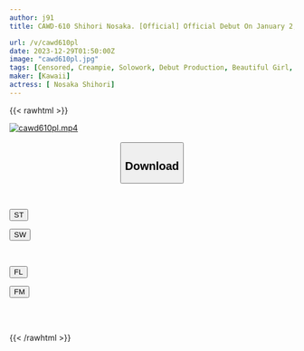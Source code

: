 ```yaml
---
author: j91
title: CAWD-610 Shihori Nosaka. [Official] Official Debut On January 2, 2024 The First Impulse In My Life, I'm Going To Cum.

url: /v/cawd610pl
date: 2023-12-29T01:50:00Z
image: "cawd610pl.jpg"
tags: [Censored, Creampie, Solowork, Debut Production, Beautiful Girl, Nasty, Hardcore	]
maker: [Kawaii]
actress: [ Nosaka Shihori]
---
```



{{< rawhtml >}}

<div class="video" data-videoid="MYZW4b7pq1fmKJb">
    <a href="javascript:;">
        <img src="/v/cawd610pl/cawd610pl.jpg" width="WIDTH" height="HEIGHT" alt="cawd610pl.mp4" loading="lazy">
    </a>
</div>

<script type="text/javascript" src="https://j91.asia/asset/on-demand-st.js"></script>

<br>
  <link rel="stylesheet" href="https://j91.asia/asset/bs5.css">
  
  <center>
  <button class="btn btn-primary" type="button" data-bs-toggle="collapse" data-bs-target=".multi-collapse" aria-expanded="false" aria-controls="multiCollapseExample1 multiCollapseExample2"><h2>Download</h2></button></center>
</p>
<div class="row">
  <div class="col">
    <div class="collapse multi-collapse" id="multiCollapseExample1">
      <div class="card card-body">
	      	      <br>
<div class="buttons">  
<p><a href="https://streamtape.to/v/MYZW4b7pq1fmKJb" target="_blank"><button class="btn-hover color-3"><i class="fa fa-download"></i> ST</button></a></p>
<p><a href="https://flaswish.com/0gtzl4aw25aa" target="_blank"><button class="btn-hover color-2"><i class="fa fa-download"></i> SW</button></a></p></div>
    </div>
  </div>
</div>
  <div class="col">
    <div class="collapse multi-collapse" id="multiCollapseExample2">
      <div class="card card-body">
	      <br>
<div class="buttons">
<p><a href="javascript:;" target="_blank"><button class="btn-hover color-9"><i class="fa fa-download"></i> FL</button></a></p>
<p><a href="javascript:;" target="_blank"><button class="btn-hover color-8"><i class="fa fa-download"></i> FM</button></a></p></div>
<br><br>
      </div>
    </div>
  </div>
</div>

{{< /rawhtml >}}